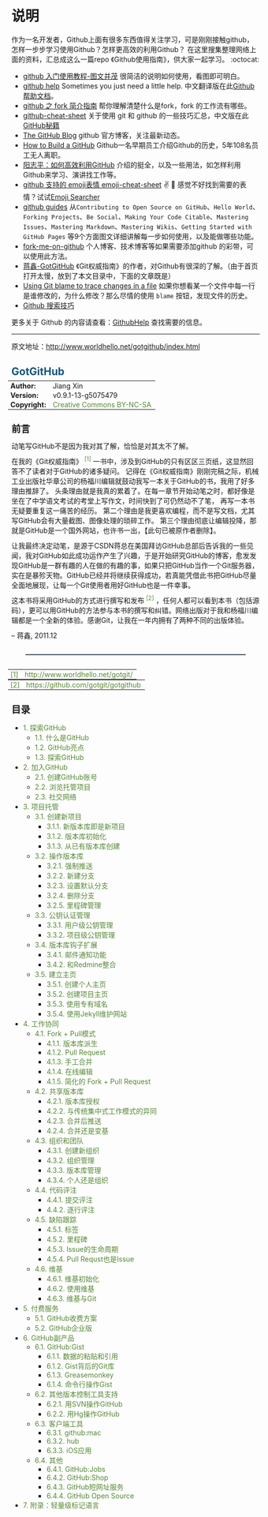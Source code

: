 
说明
==============
作为一名开发者，Github上面有很多东西值得关注学习，可是刚刚接触github，怎样一步步学习使用Github？怎样更高效的利用Github？
在这里搜集整理网络上面的资料，汇总成这么一篇repo 《Github使用指南》，供大家一起学习。 :octocat:

- [github 入门使用教程-图文并茂](http://developer.51cto.com/art/201407/446249_all.htm) 很简洁的说明如何使用，看图即可明白。	
- [github help](https://help.github.com/) Sometimes you just need a little help. 中文翻译版在此[Github 帮助文档](https://github.com/waylau/github-help)。
- [github 之 fork 简介指南](https://linux.cn/article-4292-1.html) 帮你理解清楚什么是fork，fork 的工作流有哪些。
- [github-cheat-sheet](https://github.com/tiimgreen/github-cheat-sheet) 关于使用 git 和 github 的一些技巧汇总，中文版在此[GitHub秘籍](https://github.com/tiimgreen/github-cheat-sheet/blob/master/README.zh-cn.md)
- [The GitHub Blog](https://github.com/blog) github 官方博客，关注最新动态。
- [How to Build a GitHub](http://zachholman.com/talk/how-to-build-a-github/) Github一名早期员工介绍Github的历史，5年108名员工无人离职。
- [阳志平：如何高效利用GitHub](http://www.yangzhiping.com/tech/github.html) 介绍的挺全，以及一些用法，如怎样利用Github来学习、演讲找工作等。
- [github 支持的 emoji表情 emoji-cheat-sheet](http://www.emoji-cheat-sheet.com/) :v: :clap:  感觉不好找到需要的表情？试试[Emoji Searcher](http://emoji.muan.co/) 
- [github guides](https://guides.github.com/) 从`Contributing to Open Source on GitHub`、`Hello World`、`Forking Projects`、`Be Social`、`Making Your Code Citable`、`Mastering Issues`、`Mastering Markdown`、`Mastering Wikis`、`Getting Started with GitHub Pages` 等9个方面图文详细讲解每一步如何使用，以及能做哪些功能。
- [fork-me-on-github](https://github.com/blog/273-github-ribbons) 个人博客、技术博客等如果需要添加github 的彩带，可以使用此方法。
- [蒋鑫-GotGitHub](GotGitHub.md) 《Git权威指南》的作者，对Github有很深的了解。（由于首页打开太慢，放到了本文目录中，下面的文章既是）
- [Using Git blame to trace changes in a file](https://help.github.com/articles/using-git-blame-to-trace-changes-in-a-file/) 如果你想看某一个文件中每一行是谁修改的，为什么修改？那么尽情的使用 `blame` 按钮，发现文件的历史。
- [Github 搜索技巧](https://help.github.com/categories/search/)

更多关于 Github 的内容请查看：[GithubHelp](https://help.github.com/) 查找需要的信息。

-------- 

原文地址：http://www.worldhello.net/gotgithub/index.html

<h1 style="margin:0px;padding:0.7em 0px 0.3em;font-size:1.5em;color:rgb(17, 85, 124);">GotGitHub<a href="http://www.worldhello.net/gotgithub/#gotgithub" title="永久链接至标题" style="color:black;text-decoration:none;font-weight:normal;visibility:hidden;font-size:1em;margin-left:6px;padding:0px 4px;">¶</a></h1>
<table style="font-size:inherit;font-weight:inherit;font-style:inherit;font-variant:inherit;border-collapse:collapse;margin:0px -0.5em;border:0px;">
<colgroup><col/>
<col/>
</colgroup><tbody valign="top">
<tr><th style="text-align:left;padding:1px 8px 1px 5px;border:0px;">Author:</th><td style="padding:1px 8px 1px 5px;text-align:left;border:0px;">Jiang Xin</td>
</tr>
<tr><th style="text-align:left;padding:1px 8px 1px 5px;border:0px;">Version:</th><td style="padding:1px 8px 1px 5px;text-align:left;border:0px;">v0.9.1-13-g5075479</td>
</tr>
<tr><th style="text-align:left;padding:1px 8px 1px 5px;border:0px;">Copyright:</th><td style="padding:1px 8px 1px 5px;text-align:left;border:0px;"><a href="http://creativecommons.org/licenses/by-nc-sa/3.0/" style="color:rgb(85, 136, 51);text-decoration:none;font-weight:normal;">Creative Commons BY-NC-SA</a></td>
</tr>
</tbody>
</table>
<div>
<h2 style="margin:1.3em 0px 0.2em;font-size:1.35em;padding:0px;">前言<a href="http://www.worldhello.net/gotgithub/#id1" title="永久链接至标题" style="color:black;text-decoration:none;font-weight:normal;visibility:hidden;font-size:1em;margin-left:6px;padding:0px 4px;">¶</a></h2>
<p style="margin:0.8em 0px 0.5em;">动笔写GitHub不是因为我对其了解，恰恰是对其太不了解。</p>
<p style="margin:0.8em 0px 0.5em;">在我的《Git权威指南》 <a href="http://www.worldhello.net/gotgithub/#id4" style="color:rgb(85, 136, 51);text-decoration:none;font-weight:normal;font-size:smaller;line-height:0;vertical-align:super;margin:0px;">[1]</a> 一书中，涉及到GitHub的只有区区三页纸，这显然回答不了读者对于GitHub的诸多疑问。
记得在《Git权威指南》刚刚完稿之际，机械工业出版社华章公司的杨福川编辑就鼓动我写一本关于GitHub的书，我用了好多理由推辞了。
头条理由就是我真的累着了。在每一章节开始动笔之时，都好像是坐在了中学语文考试的考堂上写作文，时间快到了可仍然动不了笔，
再写一本书无疑要重复这一痛苦的经历。
第二个理由是我更喜欢编程，而不是写文档，尤其写GitHub会有大量截图、图像处理的琐碎工作。
第三个理由彻底让编辑投降，那就是GitHub是一个国外网站，也许书一出，【此句已被原作者删除】。</p>
<p style="margin:0.8em 0px 0.5em;">让我最终决定动笔，是源于CSDN蒋总在美国拜访GitHub总部后告诉我的一些见闻，我对GitHub如此成功运作产生了兴趣，于是开始研究GitHub的博客，愈发发现GitHub是一群有趣的人在做的有趣的事，如果只把GitHub当作一个Git服务器，实在是暴殄天物。GitHub已经并将继续获得成功，若真能凭借此书把GitHub尽量全面地展现，让每一个Git使用者用好GitHub也是一件幸事。</p>
<p style="margin:0.8em 0px 0.5em;">这本书将采用GitHub的方式进行撰写和发布 <a href="http://www.worldhello.net/gotgithub/#id5" style="color:rgb(85, 136, 51);text-decoration:none;font-weight:normal;font-size:smaller;line-height:0;vertical-align:super;margin:0px;">[2]</a> ，任何人都可以看到本书（包括源码），更可以用GitHub的方法参与本书的撰写和纠错。网络出版对于我和杨福川编辑都是一个全新的体验。感谢Git，让我在一年内拥有了两种不同的出版体验。</p>
<p style="margin:0.8em 0px 0.5em;">– 蒋鑫, 2011.12</p>
<hr style="border:1px solid rgb(170, 187, 204);margin:2em;"/>
<table style="font-size:inherit;font-weight:inherit;font-style:inherit;font-variant:inherit;border-collapse:collapse;margin:0px -0.5em;border:0px;">
<colgroup><col/><col/></colgroup>
<tbody valign="top">
<tr><td style="padding:1px 8px 1px 5px;text-align:left;border:0px;"><a href="http://www.worldhello.net/gotgithub/#id2" style="color:rgb(85, 136, 51);text-decoration:none;font-weight:normal;">[1]</a></td><td style="padding:1px 8px 1px 5px;text-align:left;border:0px;"><a href="http://www.worldhello.net/gotgit/" style="color:rgb(85, 136, 51);text-decoration:none;font-weight:normal;">http://www.worldhello.net/gotgit/</a></td></tr>
</tbody>
</table>
<table style="font-size:inherit;font-weight:inherit;font-style:inherit;font-variant:inherit;border-collapse:collapse;margin:0px -0.5em;border:0px;">
<colgroup><col/><col/></colgroup>
<tbody valign="top">
<tr><td style="padding:1px 8px 1px 5px;text-align:left;border:0px;"><a href="http://www.worldhello.net/gotgithub/#id3" style="color:rgb(85, 136, 51);text-decoration:none;font-weight:normal;">[2]</a></td><td style="padding:1px 8px 1px 5px;text-align:left;border:0px;"><a href="https://github.com/gotgit/gotgithub" style="color:rgb(85, 136, 51);text-decoration:none;font-weight:normal;">https://github.com/gotgit/gotgithub</a></td></tr>
</tbody>
</table>
</div>
<div>
<h2 style="margin:1.3em 0px 0.2em;font-size:1.35em;padding:0px;">目录<a href="http://www.worldhello.net/gotgithub/#id6" title="永久链接至标题" style="color:black;text-decoration:none;font-weight:normal;visibility:hidden;font-size:1em;margin-left:6px;padding:0px 4px;">¶</a></h2>
<div>
<ul>
<li><a href="http://www.worldhello.net/gotgithub/01-explore-github/index.html" style="color:rgb(85, 136, 51);text-decoration:none;font-weight:normal;">1. 探索GitHub</a><ul>
<li><a href="http://www.worldhello.net/gotgithub/01-explore-github/010-what-is-github.html" style="color:rgb(85, 136, 51);text-decoration:none;font-weight:normal;">1.1. 什么是GitHub</a></li>
<li><a href="http://www.worldhello.net/gotgithub/01-explore-github/020-github-hightlights.html" style="color:rgb(85, 136, 51);text-decoration:none;font-weight:normal;">1.2. GitHub亮点</a></li>
<li><a href="http://www.worldhello.net/gotgithub/01-explore-github/030-explore-github.html" style="color:rgb(85, 136, 51);text-decoration:none;font-weight:normal;">1.3. 探索GitHub</a></li>
</ul>
</li>
<li><a href="http://www.worldhello.net/gotgithub/02-join-github/index.html" style="color:rgb(85, 136, 51);text-decoration:none;font-weight:normal;">2. 加入GitHub</a><ul>
<li><a href="http://www.worldhello.net/gotgithub/02-join-github/010-account-setup.html" style="color:rgb(85, 136, 51);text-decoration:none;font-weight:normal;">2.1. 创建GitHub账号</a></li>
<li><a href="http://www.worldhello.net/gotgithub/02-join-github/020-browse-repo.html" style="color:rgb(85, 136, 51);text-decoration:none;font-weight:normal;">2.2. 浏览托管项目</a></li>
<li><a href="http://www.worldhello.net/gotgithub/02-join-github/030-be-social.html" style="color:rgb(85, 136, 51);text-decoration:none;font-weight:normal;">2.3. 社交网络</a></li>
</ul>
</li>
<li><a href="http://www.worldhello.net/gotgithub/03-project-hosting/index.html" style="color:rgb(85, 136, 51);text-decoration:none;font-weight:normal;">3. 项目托管</a><ul>
<li><a href="http://www.worldhello.net/gotgithub/03-project-hosting/010-new-project.html" style="color:rgb(85, 136, 51);text-decoration:none;font-weight:normal;">3.1. 创建新项目</a><ul>
<li><a href="http://www.worldhello.net/gotgithub/03-project-hosting/010-new-project.html#new-repo" style="color:rgb(85, 136, 51);text-decoration:none;font-weight:normal;">3.1.1. 新版本库即是新项目</a></li>
<li><a href="http://www.worldhello.net/gotgithub/03-project-hosting/010-new-project.html#init-by-clone" style="color:rgb(85, 136, 51);text-decoration:none;font-weight:normal;">3.1.2. 版本库初始化</a></li>
<li><a href="http://www.worldhello.net/gotgithub/03-project-hosting/010-new-project.html#init-by-push" style="color:rgb(85, 136, 51);text-decoration:none;font-weight:normal;">3.1.3. 从已有版本库创建</a></li>
</ul>
</li>
<li><a href="http://www.worldhello.net/gotgithub/03-project-hosting/020-repo-operation.html" style="color:rgb(85, 136, 51);text-decoration:none;font-weight:normal;">3.2. 操作版本库</a><ul>
<li><a href="http://www.worldhello.net/gotgithub/03-project-hosting/020-repo-operation.html#noff-push" style="color:rgb(85, 136, 51);text-decoration:none;font-weight:normal;">3.2.1. 强制推送</a></li>
<li><a href="http://www.worldhello.net/gotgithub/03-project-hosting/020-repo-operation.html#new-branch" style="color:rgb(85, 136, 51);text-decoration:none;font-weight:normal;">3.2.2. 新建分支</a></li>
<li><a href="http://www.worldhello.net/gotgithub/03-project-hosting/020-repo-operation.html#default-branch" style="color:rgb(85, 136, 51);text-decoration:none;font-weight:normal;">3.2.3. 设置默认分支</a></li>
<li><a href="http://www.worldhello.net/gotgithub/03-project-hosting/020-repo-operation.html#del-branch" style="color:rgb(85, 136, 51);text-decoration:none;font-weight:normal;">3.2.4. 删除分支</a></li>
<li><a href="http://www.worldhello.net/gotgithub/03-project-hosting/020-repo-operation.html#git-tags" style="color:rgb(85, 136, 51);text-decoration:none;font-weight:normal;">3.2.5. 里程碑管理</a></li>
</ul>
</li>
<li><a href="http://www.worldhello.net/gotgithub/03-project-hosting/030-repo-authz.html" style="color:rgb(85, 136, 51);text-decoration:none;font-weight:normal;">3.3. 公钥认证管理</a><ul>
<li><a href="http://www.worldhello.net/gotgithub/03-project-hosting/030-repo-authz.html#pubkeys" style="color:rgb(85, 136, 51);text-decoration:none;font-weight:normal;">3.3.1. 用户级公钥管理</a></li>
<li><a href="http://www.worldhello.net/gotgithub/03-project-hosting/030-repo-authz.html#deploy-keys" style="color:rgb(85, 136, 51);text-decoration:none;font-weight:normal;">3.3.2. 项目级公钥管理</a></li>
</ul>
</li>
<li><a href="http://www.worldhello.net/gotgithub/03-project-hosting/040-repo-hooks.html" style="color:rgb(85, 136, 51);text-decoration:none;font-weight:normal;">3.4. 版本库钩子扩展</a><ul>
<li><a href="http://www.worldhello.net/gotgithub/03-project-hosting/040-repo-hooks.html#mail-notify-hook" style="color:rgb(85, 136, 51);text-decoration:none;font-weight:normal;">3.4.1. 邮件通知功能</a></li>
<li><a href="http://www.worldhello.net/gotgithub/03-project-hosting/040-repo-hooks.html#redmine" style="color:rgb(85, 136, 51);text-decoration:none;font-weight:normal;">3.4.2. 和Redmine整合</a></li>
</ul>
</li>
<li><a href="http://www.worldhello.net/gotgithub/03-project-hosting/050-homepage.html" style="color:rgb(85, 136, 51);text-decoration:none;font-weight:normal;">3.5. 建立主页</a><ul>
<li><a href="http://www.worldhello.net/gotgithub/03-project-hosting/050-homepage.html#user-homepage" style="color:rgb(85, 136, 51);text-decoration:none;font-weight:normal;">3.5.1. 创建个人主页</a></li>
<li><a href="http://www.worldhello.net/gotgithub/03-project-hosting/050-homepage.html#project-homepage" style="color:rgb(85, 136, 51);text-decoration:none;font-weight:normal;">3.5.2. 创建项目主页</a></li>
<li><a href="http://www.worldhello.net/gotgithub/03-project-hosting/050-homepage.html#dedicate-domain" style="color:rgb(85, 136, 51);text-decoration:none;font-weight:normal;">3.5.3. 使用专有域名</a></li>
<li><a href="http://www.worldhello.net/gotgithub/03-project-hosting/050-homepage.html#jekyll" style="color:rgb(85, 136, 51);text-decoration:none;font-weight:normal;">3.5.4. 使用Jekyll维护网站</a></li>
</ul>
</li>
</ul>
</li>
<li><a href="http://www.worldhello.net/gotgithub/04-work-with-others/index.html" style="color:rgb(85, 136, 51);text-decoration:none;font-weight:normal;">4. 工作协同</a><ul>
<li><a href="http://www.worldhello.net/gotgithub/04-work-with-others/010-fork-and-pull.html" style="color:rgb(85, 136, 51);text-decoration:none;font-weight:normal;">4.1. Fork + Pull模式</a><ul>
<li><a href="http://www.worldhello.net/gotgithub/04-work-with-others/010-fork-and-pull.html#fork" style="color:rgb(85, 136, 51);text-decoration:none;font-weight:normal;">4.1.1. 版本库派生</a></li>
<li><a href="http://www.worldhello.net/gotgithub/04-work-with-others/010-fork-and-pull.html#pull-request" style="color:rgb(85, 136, 51);text-decoration:none;font-weight:normal;">4.1.2. Pull Request</a></li>
<li><a href="http://www.worldhello.net/gotgithub/04-work-with-others/010-fork-and-pull.html#merge-by-hands" style="color:rgb(85, 136, 51);text-decoration:none;font-weight:normal;">4.1.3. 手工合并</a></li>
<li><a href="http://www.worldhello.net/gotgithub/04-work-with-others/010-fork-and-pull.html#online-edit" style="color:rgb(85, 136, 51);text-decoration:none;font-weight:normal;">4.1.4. 在线编辑</a></li>
<li><a href="http://www.worldhello.net/gotgithub/04-work-with-others/010-fork-and-pull.html#fork-pull-request" style="color:rgb(85, 136, 51);text-decoration:none;font-weight:normal;">4.1.5. 简化的 Fork + Pull Request</a></li>
</ul>
</li>
<li><a href="http://www.worldhello.net/gotgithub/04-work-with-others/020-shared-repo.html" style="color:rgb(85, 136, 51);text-decoration:none;font-weight:normal;">4.2. 共享版本库</a><ul>
<li><a href="http://www.worldhello.net/gotgithub/04-work-with-others/020-shared-repo.html#collaborators" style="color:rgb(85, 136, 51);text-decoration:none;font-weight:normal;">4.2.1. 版本库授权</a></li>
<li><a href="http://www.worldhello.net/gotgithub/04-work-with-others/020-shared-repo.html#central-model" style="color:rgb(85, 136, 51);text-decoration:none;font-weight:normal;">4.2.2. 与传统集中式工作模式的异同</a></li>
<li><a href="http://www.worldhello.net/gotgithub/04-work-with-others/020-shared-repo.html#merge-and-push" style="color:rgb(85, 136, 51);text-decoration:none;font-weight:normal;">4.2.3. 合并后推送</a></li>
<li><a href="http://www.worldhello.net/gotgithub/04-work-with-others/020-shared-repo.html#rebase-and-push" style="color:rgb(85, 136, 51);text-decoration:none;font-weight:normal;">4.2.4. 合并还是变基</a></li>
</ul>
</li>
<li><a href="http://www.worldhello.net/gotgithub/04-work-with-others/030-organization.html" style="color:rgb(85, 136, 51);text-decoration:none;font-weight:normal;">4.3. 组织和团队</a><ul>
<li><a href="http://www.worldhello.net/gotgithub/04-work-with-others/030-organization.html#new-org" style="color:rgb(85, 136, 51);text-decoration:none;font-weight:normal;">4.3.1. 创建新组织</a></li>
<li><a href="http://www.worldhello.net/gotgithub/04-work-with-others/030-organization.html#org-settings" style="color:rgb(85, 136, 51);text-decoration:none;font-weight:normal;">4.3.2. 组织管理</a></li>
<li><a href="http://www.worldhello.net/gotgithub/04-work-with-others/030-organization.html#org-repo-mgmt" style="color:rgb(85, 136, 51);text-decoration:none;font-weight:normal;">4.3.3. 版本库管理</a></li>
<li><a href="http://www.worldhello.net/gotgithub/04-work-with-others/030-organization.html#pros-of-org" style="color:rgb(85, 136, 51);text-decoration:none;font-weight:normal;">4.3.4. 个人还是组织</a></li>
</ul>
</li>
<li><a href="http://www.worldhello.net/gotgithub/04-work-with-others/040-code-review.html" style="color:rgb(85, 136, 51);text-decoration:none;font-weight:normal;">4.4. 代码评注</a><ul>
<li><a href="http://www.worldhello.net/gotgithub/04-work-with-others/040-code-review.html#commit-comments" style="color:rgb(85, 136, 51);text-decoration:none;font-weight:normal;">4.4.1. 提交评注</a></li>
<li><a href="http://www.worldhello.net/gotgithub/04-work-with-others/040-code-review.html#line-comments" style="color:rgb(85, 136, 51);text-decoration:none;font-weight:normal;">4.4.2. 逐行评注</a></li>
</ul>
</li>
<li><a href="http://www.worldhello.net/gotgithub/04-work-with-others/050-issue.html" style="color:rgb(85, 136, 51);text-decoration:none;font-weight:normal;">4.5. 缺陷跟踪</a><ul>
<li><a href="http://www.worldhello.net/gotgithub/04-work-with-others/050-issue.html#labels" style="color:rgb(85, 136, 51);text-decoration:none;font-weight:normal;">4.5.1. 标签</a></li>
<li><a href="http://www.worldhello.net/gotgithub/04-work-with-others/050-issue.html#milestone" style="color:rgb(85, 136, 51);text-decoration:none;font-weight:normal;">4.5.2. 里程碑</a></li>
<li><a href="http://www.worldhello.net/gotgithub/04-work-with-others/050-issue.html#issue" style="color:rgb(85, 136, 51);text-decoration:none;font-weight:normal;">4.5.3. Issue的生命周期</a></li>
<li><a href="http://www.worldhello.net/gotgithub/04-work-with-others/050-issue.html#pull-requstissue" style="color:rgb(85, 136, 51);text-decoration:none;font-weight:normal;">4.5.4. Pull Requst也是Issue</a></li>
</ul>
</li>
<li><a href="http://www.worldhello.net/gotgithub/04-work-with-others/060-wiki.html" style="color:rgb(85, 136, 51);text-decoration:none;font-weight:normal;">4.6. 维基</a><ul>
<li><a href="http://www.worldhello.net/gotgithub/04-work-with-others/060-wiki.html#wiki-init" style="color:rgb(85, 136, 51);text-decoration:none;font-weight:normal;">4.6.1. 维基初始化</a></li>
<li><a href="http://www.worldhello.net/gotgithub/04-work-with-others/060-wiki.html#use-wiki" style="color:rgb(85, 136, 51);text-decoration:none;font-weight:normal;">4.6.2. 使用维基</a></li>
<li><a href="http://www.worldhello.net/gotgithub/04-work-with-others/060-wiki.html#git" style="color:rgb(85, 136, 51);text-decoration:none;font-weight:normal;">4.6.3. 维基与Git</a></li>
</ul>
</li>
</ul>
</li>
<li><a href="http://www.worldhello.net/gotgithub/05-commercial-github/index.html" style="color:rgb(85, 136, 51);text-decoration:none;font-weight:normal;">5. 付费服务</a><ul>
<li><a href="http://www.worldhello.net/gotgithub/05-commercial-github/non-free-plans.html" style="color:rgb(85, 136, 51);text-decoration:none;font-weight:normal;">5.1. GitHub收费方案</a></li>
<li><a href="http://www.worldhello.net/gotgithub/05-commercial-github/github-enterprise.html" style="color:rgb(85, 136, 51);text-decoration:none;font-weight:normal;">5.2. GitHub企业版</a></li>
</ul>
</li>
<li><a href="http://www.worldhello.net/gotgithub/06-side-projects/index.html" style="color:rgb(85, 136, 51);text-decoration:none;font-weight:normal;">6. GitHub副产品</a><ul>
<li><a href="http://www.worldhello.net/gotgithub/06-side-projects/gist.html" style="color:rgb(85, 136, 51);text-decoration:none;font-weight:normal;">6.1. GitHub:Gist</a><ul>
<li><a href="http://www.worldhello.net/gotgithub/06-side-projects/gist.html#paste" style="color:rgb(85, 136, 51);text-decoration:none;font-weight:normal;">6.1.1. 数据的粘贴和引用</a></li>
<li><a href="http://www.worldhello.net/gotgithub/06-side-projects/gist.html#gistgit" style="color:rgb(85, 136, 51);text-decoration:none;font-weight:normal;">6.1.2. Gist背后的Git库</a></li>
<li><a href="http://www.worldhello.net/gotgithub/06-side-projects/gist.html#greasemonkey" style="color:rgb(85, 136, 51);text-decoration:none;font-weight:normal;">6.1.3. Greasemonkey</a></li>
<li><a href="http://www.worldhello.net/gotgithub/06-side-projects/gist.html#gist-cli" style="color:rgb(85, 136, 51);text-decoration:none;font-weight:normal;">6.1.4. 命令行操作Gist</a></li>
</ul>
</li>
<li><a href="http://www.worldhello.net/gotgithub/06-side-projects/other-scm.html" style="color:rgb(85, 136, 51);text-decoration:none;font-weight:normal;">6.2. 其他版本控制工具支持</a><ul>
<li><a href="http://www.worldhello.net/gotgithub/06-side-projects/svn.html" style="color:rgb(85, 136, 51);text-decoration:none;font-weight:normal;">6.2.1. 用SVN操作GitHub</a></li>
<li><a href="http://www.worldhello.net/gotgithub/06-side-projects/hg-git.html" style="color:rgb(85, 136, 51);text-decoration:none;font-weight:normal;">6.2.2. 用Hg操作GitHub</a></li>
</ul>
</li>
<li><a href="http://www.worldhello.net/gotgithub/06-side-projects/tools.html" style="color:rgb(85, 136, 51);text-decoration:none;font-weight:normal;">6.3. 客户端工具</a><ul>
<li><a href="http://www.worldhello.net/gotgithub/06-side-projects/github-mac.html" style="color:rgb(85, 136, 51);text-decoration:none;font-weight:normal;">6.3.1. github:mac</a></li>
<li><a href="http://www.worldhello.net/gotgithub/06-side-projects/hub.html" style="color:rgb(85, 136, 51);text-decoration:none;font-weight:normal;">6.3.2. hub</a></li>
<li><a href="http://www.worldhello.net/gotgithub/06-side-projects/ios.html" style="color:rgb(85, 136, 51);text-decoration:none;font-weight:normal;">6.3.3. iOS应用</a></li>
</ul>
</li>
<li><a href="http://www.worldhello.net/gotgithub/06-side-projects/others.html" style="color:rgb(85, 136, 51);text-decoration:none;font-weight:normal;">6.4. 其他</a><ul>
<li><a href="http://www.worldhello.net/gotgithub/06-side-projects/jobs.html" style="color:rgb(85, 136, 51);text-decoration:none;font-weight:normal;">6.4.1. GitHub:Jobs</a></li>
<li><a href="http://www.worldhello.net/gotgithub/06-side-projects/shop.html" style="color:rgb(85, 136, 51);text-decoration:none;font-weight:normal;">6.4.2. GitHub:Shop</a></li>
<li><a href="http://www.worldhello.net/gotgithub/06-side-projects/short-url.html" style="color:rgb(85, 136, 51);text-decoration:none;font-weight:normal;">6.4.3. GitHub短网址服务</a></li>
<li><a href="http://www.worldhello.net/gotgithub/06-side-projects/opensource.html" style="color:rgb(85, 136, 51);text-decoration:none;font-weight:normal;">6.4.4. GitHub Open Source</a></li>
</ul>
</li>
</ul>
</li>
<li><a href="http://www.worldhello.net/gotgithub/appendix/markups.html" style="color:rgb(85, 136, 51);text-decoration:none;font-weight:normal;">7. 附录：轻量级标记语言</a></li>
</ul>
</div>

